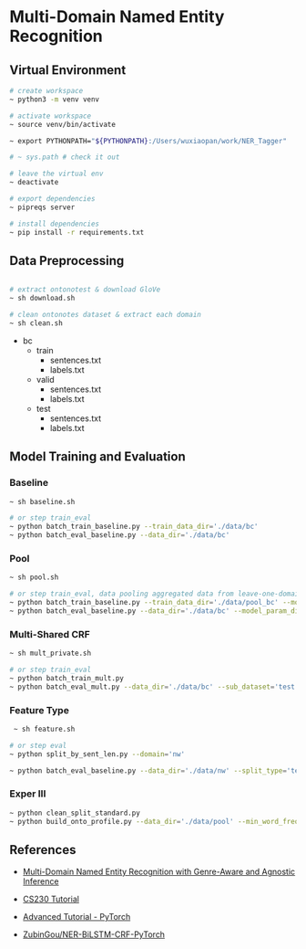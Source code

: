 
# Multi-Domain Named Entity Recognition


## Virtual Environment
```bash
# create workspace
~ python3 -m venv venv

# activate workspace
~ source venv/bin/activate

~ export PYTHONPATH="${PYTHONPATH}:/Users/wuxiaopan/work/NER_Tagger"

# ~ sys.path # check it out

# leave the virtual env
~ deactivate

# export dependencies
~ pipreqs server

# install dependencies
~ pip install -r requirements.txt
```


## Data Preprocessing

```bash

# extract ontonotest & download GloVe
~ sh download.sh

# clean ontonotes dataset & extract each domain
~ sh clean.sh
```

- bc
  - train
    - sentences.txt
    - labels.txt
  - valid
    - sentences.txt
    - labels.txt
  - test
    - sentences.txt
    - labels.txt



## Model Training and Evaluation

### Baseline

```bash
~ sh baseline.sh

# or step train_eval
~ python batch_train_baseline.py --train_data_dir='./data/bc'
~ python batch_eval_baseline.py --data_dir='./data/bc'
```


### Pool
```bash
~ sh pool.sh

# or step train_eval, data pooling aggregated data from leave-one-domain-out domains
~ python batch_train_baseline.py --train_data_dir='./data/pool_bc' --model_param_dir='./experiments/pool_bc'
~ python batch_eval_baseline.py --data_dir='./data/bc' --model_param_dir='./experiments/pool_bc'
```


### Multi-Shared CRF

```bash
~ sh mult_private.sh

# or step train_eval
~ python batch_train_mult.py
~ python batch_eval_mult.py --data_dir='./data/bc' --sub_dataset='test'
```


### Feature Type

```bash
 ~ sh feature.sh

# or step eval
~ python split_by_sent_len.py --domain='nw'

~ python batch_eval_baseline.py --data_dir='./data/nw' --split_type='test_sent_2' --model_param_dir=$model_param_dir
```

### Exper III

```bash
~ python clean_split_standard.py
~ python build_onto_profile.py --data_dir='./data/pool' --min_word_freq=3
```


## References

- [Multi-Domain Named Entity Recognition with Genre-Aware and Agnostic Inference](https://www.aclweb.org/anthology/2020.acl-main.750.pdf)


- [CS230 Tutorial](https://cs230.stanford.edu/blog/namedentity/)


- [Advanced Tutorial - PyTorch](https://pytorch.org/tutorials/beginner/nlp/advanced_tutorial.html)


- [ZubinGou/NER-BiLSTM-CRF-PyTorch](https://github.com/ZubinGou/NER-BiLSTM-CRF-PyTorch/tree/0146defefcc088b045016bafe5ea326fc52c7027)

